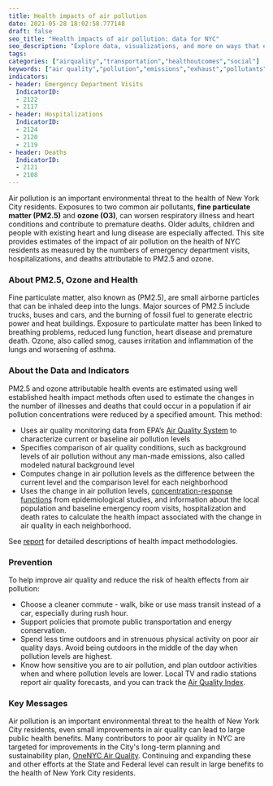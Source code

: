 ```yaml
---
title: Health impacts of air pollution
date: 2021-05-28 18:02:58.777148
draft: false
seo_title: "Health impacts of air pollution: data for NYC"
seo_description: "Explore data, visualizations, and more on ways that environments shape health in New York City's neighborhoods.."
tags: 
categories: ["airquality","transportation","healthoutcomes","social"]
keywords: ["air quality","pollution","emissions","exhaust","pollutants","pm2.5","asthma","breathing","lungs","asthma","respiratory","illness","hospitalizations","emergency department visits"]
indicators:
- header: Emergency Department Visits
  IndicatorID:
  - 2122
  - 2117
- header: Hospitalizations
  IndicatorID:
  - 2124
  - 2120
  - 2119
- header: Deaths
  IndicatorID:
  - 2121
  - 2108
---
```


Air pollution is an important environmental threat to the health of New York City residents. Exposures to two common air pollutants, **fine particulate matter (PM2.5)** and **ozone (O3)**, can worsen respiratory illness and heart conditions and contribute to premature deaths. Older adults, children and people with existing heart and lung disease are especially affected. This site provides estimates of the impact of air pollution on the health of NYC residents as measured by the numbers of emergency department visits, hospitalizations, and deaths attributable to PM2.5 and ozone.

### About PM2.5, Ozone and Health

Fine particulate matter, also known as (PM2.5), are small airborne particles that can be inhaled deep into the lungs. Major sources of PM2.5 include trucks, buses and cars, and the burning of fossil fuel to generate electric power and heat buildings. Exposure to particulate matter has been linked to breathing problems, reduced lung function, heart disease and premature death. Ozone, also called smog, causes irritation and inflammation of the lungs and worsening of asthma.   
  
### About the Data and Indicators

PM2.5 and ozone attributable health events are estimated using well established health impact methods often used to estimate the changes in the number of illnesses and deaths that could occur in a population if air pollution concentrations were reduced by a specified amount. This method:

* Uses air quality monitoring data from EPA’s [Air Quality System](http://www.epa.gov/ttn/airs/airsaqs/) to characterize current or baseline air pollution levels
* Specifies comparison of air quality conditions, such as background levels of air pollution without any man-made emissions, also called modeled natural background level
* Computes change in air pollution levels as the difference between the current level and the comparison level for each neighborhood
* Uses the change in air pollution levels, [concentration-response functions](http://www.nyc.gov/html/doh/html/environmental/tracking-glossary.shtml) from epidemiological studies, and information about the local population and baseline emergency room visits, hospitalization and death rates to calculate the health impact associated with the change in air quality in each neighborhood.

See [report](http://www.nyc.gov/html/doh/downloads/pdf/eode/eode-air-quality-impact.pdf) for detailed descriptions of health impact methodologies.

### Prevention

To help improve air quality and reduce the risk of health effects from air pollution:

* Choose a cleaner commute - walk, bike or use mass transit instead of a car, especially during rush hour.
* Support policies that promote public transportation and energy conservation.
* Spend less time outdoors and in strenuous physical activity on poor air quality days. Avoid being outdoors in the middle of the day when pollution levels are highest.
* Know how sensitive you are to air pollution, and plan outdoor activities when and where pollution levels are lower. Local TV and radio stations report air quality forecasts, and you can track the [Air Quality Index](http://www.dec.ny.gov/cfmx/extapps/aqi/aqi_forecast.cfm "Air Quality Index").

### Key Messages

Air pollution is an important environmental threat to the health of New York City residents, even small improvements in air quality can lead to large public health benefits. Many contributors to poor air quality in NYC are targeted for improvements in the City's long-term planning and sustainability plan, [OneNYC Air Quality](http://www1.nyc.gov/html/onenyc/visions/sustainability/goal-3.html "OneNYC Air Quality "). Continuing and expanding these and other efforts at the State and Federal level can result in large benefits to the health of New York City residents.